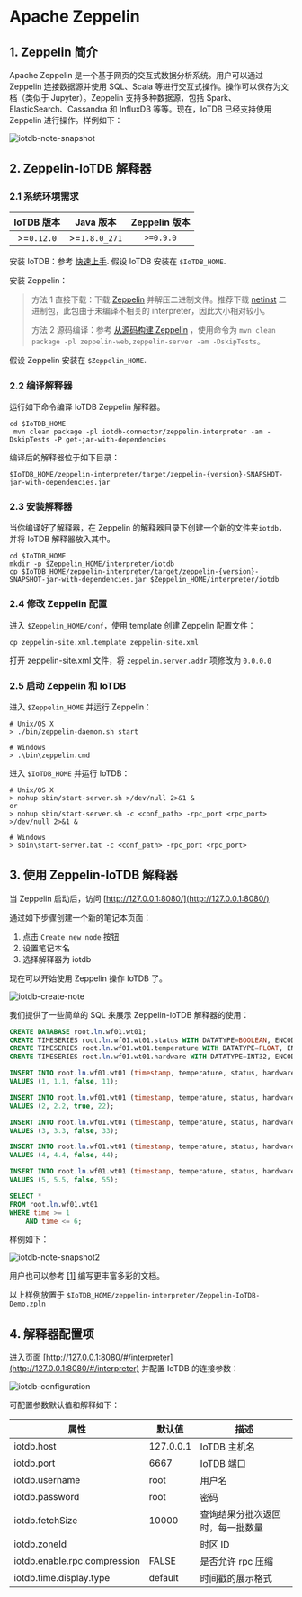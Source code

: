 <!--

    Licensed to the Apache Software Foundation (ASF) under one
    or more contributor license agreements.  See the NOTICE file
    distributed with this work for additional information
    regarding copyright ownership.  The ASF licenses this file
    to you under the Apache License, Version 2.0 (the
    "License"); you may not use this file except in compliance
    with the License.  You may obtain a copy of the License at
    
        http://www.apache.org/licenses/LICENSE-2.0
    
    Unless required by applicable law or agreed to in writing,
    software distributed under the License is distributed on an
    "AS IS" BASIS, WITHOUT WARRANTIES OR CONDITIONS OF ANY
    KIND, either express or implied.  See the License for the
    specific language governing permissions and limitations
    under the License.

-->

# Apache Zeppelin

## 1. Zeppelin 简介

Apache Zeppelin 是一个基于网页的交互式数据分析系统。用户可以通过 Zeppelin 连接数据源并使用 SQL、Scala 等进行交互式操作。操作可以保存为文档（类似于 Jupyter）。Zeppelin 支持多种数据源，包括 Spark、ElasticSearch、Cassandra 和 InfluxDB 等等。现在，IoTDB 已经支持使用 Zeppelin 进行操作。样例如下：

![iotdb-note-snapshot](/img/github/102752947-520a3e80-43a5-11eb-8fb1-8fac471c8c7e.png)

## 2. Zeppelin-IoTDB 解释器

### 2.1 系统环境需求

| IoTDB 版本 |   Java 版本   | Zeppelin 版本 |
| :--------: | :-----------: | :-----------: |
| >=`0.12.0` | >=`1.8.0_271` |   `>=0.9.0`   |

安装 IoTDB：参考 [快速上手](../Deployment-and-Maintenance/Stand-Alone-Deployment_apache.md). 假设 IoTDB 安装在 `$IoTDB_HOME`.

安装 Zeppelin：
> 方法 1 直接下载：下载 [Zeppelin](https://zeppelin.apache.org/download.html#) 并解压二进制文件。推荐下载 [netinst](http://www.apache.org/dyn/closer.cgi/zeppelin/zeppelin-0.9.0/zeppelin-0.9.0-bin-netinst.tgz) 二进制包，此包由于未编译不相关的 interpreter，因此大小相对较小。
>
> 方法 2 源码编译：参考 [从源码构建 Zeppelin](https://zeppelin.apache.org/docs/latest/setup/basics/how_to_build.html) ，使用命令为 `mvn clean package -pl zeppelin-web,zeppelin-server -am -DskipTests`。

假设 Zeppelin 安装在 `$Zeppelin_HOME`.

### 2.2 编译解释器

运行如下命令编译 IoTDB Zeppelin 解释器。

```shell
cd $IoTDB_HOME
 mvn clean package -pl iotdb-connector/zeppelin-interpreter -am -DskipTests -P get-jar-with-dependencies
```

编译后的解释器位于如下目录：

```shell
$IoTDB_HOME/zeppelin-interpreter/target/zeppelin-{version}-SNAPSHOT-jar-with-dependencies.jar
```

### 2.3 安装解释器

当你编译好了解释器，在 Zeppelin 的解释器目录下创建一个新的文件夹`iotdb`，并将 IoTDB 解释器放入其中。

```shell
cd $IoTDB_HOME
mkdir -p $Zeppelin_HOME/interpreter/iotdb
cp $IoTDB_HOME/zeppelin-interpreter/target/zeppelin-{version}-SNAPSHOT-jar-with-dependencies.jar $Zeppelin_HOME/interpreter/iotdb
```

### 2.4 修改 Zeppelin 配置

进入 `$Zeppelin_HOME/conf`，使用 template 创建 Zeppelin 配置文件：

```shell
cp zeppelin-site.xml.template zeppelin-site.xml
```

打开 zeppelin-site.xml 文件，将 `zeppelin.server.addr` 项修改为 `0.0.0.0`

### 2.5 启动 Zeppelin 和 IoTDB

进入 `$Zeppelin_HOME` 并运行 Zeppelin：

```shell
# Unix/OS X
> ./bin/zeppelin-daemon.sh start

# Windows
> .\bin\zeppelin.cmd
```

进入 `$IoTDB_HOME` 并运行 IoTDB：

```shell
# Unix/OS X
> nohup sbin/start-server.sh >/dev/null 2>&1 &
or
> nohup sbin/start-server.sh -c <conf_path> -rpc_port <rpc_port> >/dev/null 2>&1 &

# Windows
> sbin\start-server.bat -c <conf_path> -rpc_port <rpc_port>
```

## 3. 使用 Zeppelin-IoTDB 解释器

当 Zeppelin 启动后，访问 [http://127.0.0.1:8080/](http://127.0.0.1:8080/)

通过如下步骤创建一个新的笔记本页面：

1. 点击 `Create new node` 按钮
2. 设置笔记本名
3. 选择解释器为 iotdb

现在可以开始使用 Zeppelin 操作 IoTDB 了。

![iotdb-create-note](/img/github/102752945-5171a800-43a5-11eb-8614-53b3276a3ce2.png)

我们提供了一些简单的 SQL 来展示 Zeppelin-IoTDB 解释器的使用：

```sql
CREATE DATABASE root.ln.wf01.wt01;
CREATE TIMESERIES root.ln.wf01.wt01.status WITH DATATYPE=BOOLEAN, ENCODING=PLAIN;
CREATE TIMESERIES root.ln.wf01.wt01.temperature WITH DATATYPE=FLOAT, ENCODING=PLAIN;
CREATE TIMESERIES root.ln.wf01.wt01.hardware WITH DATATYPE=INT32, ENCODING=PLAIN;

INSERT INTO root.ln.wf01.wt01 (timestamp, temperature, status, hardware)
VALUES (1, 1.1, false, 11);

INSERT INTO root.ln.wf01.wt01 (timestamp, temperature, status, hardware)
VALUES (2, 2.2, true, 22);

INSERT INTO root.ln.wf01.wt01 (timestamp, temperature, status, hardware)
VALUES (3, 3.3, false, 33);

INSERT INTO root.ln.wf01.wt01 (timestamp, temperature, status, hardware)
VALUES (4, 4.4, false, 44);

INSERT INTO root.ln.wf01.wt01 (timestamp, temperature, status, hardware)
VALUES (5, 5.5, false, 55);

SELECT *
FROM root.ln.wf01.wt01
WHERE time >= 1
	AND time <= 6;
```

样例如下：

![iotdb-note-snapshot2](/img/github/102752948-52a2d500-43a5-11eb-9156-0c55667eb4cd.png)

用户也可以参考 [[1]](https://zeppelin.apache.org/docs/0.9.0/usage/display_system/basic.html) 编写更丰富多彩的文档。

以上样例放置于 `$IoTDB_HOME/zeppelin-interpreter/Zeppelin-IoTDB-Demo.zpln`

## 4. 解释器配置项

进入页面 [http://127.0.0.1:8080/#/interpreter](http://127.0.0.1:8080/#/interpreter) 并配置 IoTDB 的连接参数：

![iotdb-configuration](/img/github/102752940-50407b00-43a5-11eb-94fb-3e3be222183c.png)

可配置参数默认值和解释如下：

| 属性                         | 默认值    | 描述                             |
| ---------------------------- | --------- | -------------------------------- |
| iotdb.host                   | 127.0.0.1 | IoTDB 主机名                     |
| iotdb.port                   | 6667      | IoTDB 端口                       |
| iotdb.username               | root      | 用户名                           |
| iotdb.password               | root      | 密码                             |
| iotdb.fetchSize              | 10000     | 查询结果分批次返回时，每一批数量 |
| iotdb.zoneId                 |           | 时区 ID                           |
| iotdb.enable.rpc.compression | FALSE     | 是否允许 rpc 压缩                  |
| iotdb.time.display.type      | default   | 时间戳的展示格式                 |

